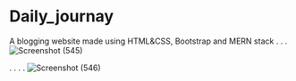 # Daily_journay
A blogging website made using HTML&amp;CSS, Bootstrap and MERN stack
.
.
.
![Screenshot (545)](https://user-images.githubusercontent.com/73250865/103948838-706f8880-5160-11eb-8bfa-ebdc272bbf40.png)

.
.
.
.
![Screenshot (546)](https://user-images.githubusercontent.com/73250865/103948843-72394c00-5160-11eb-849e-c21ab4d84a8e.png)

